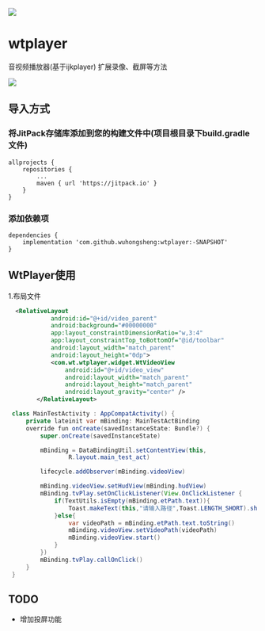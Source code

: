 [![](https://www.jitpack.io/v/wuhongsheng/wtplayer.svg)](https://www.jitpack.io/#wuhongsheng/wtplayer)
# wtplayer
音视频播放器(基于ijkplayer)
扩展录像、截屏等方法

![](https://github.com/wuhongsheng/wtplayer/blob/master/record.gif)


## 导入方式
### 将JitPack存储库添加到您的构建文件中(项目根目录下build.gradle文件)
```
allprojects {
    repositories {
        ...
        maven { url 'https://jitpack.io' }
    }
}
```

### 添加依赖项

```
dependencies {
    implementation 'com.github.wuhongsheng:wtplayer:-SNAPSHOT'
}
```

## WtPlayer使用

1.布局文件
```xml
  <RelativeLayout
            android:id="@+id/video_parent"
            android:background="#00000000"
            app:layout_constraintDimensionRatio="w,3:4"
            app:layout_constraintTop_toBottomOf="@id/toolbar"
            android:layout_width="match_parent"
            android:layout_height="0dp">
            <com.wt.wtplayer.widget.WtVideoView
                android:id="@+id/video_view"
                android:layout_width="match_parent"
                android:layout_height="match_parent"
                android:layout_gravity="center" />
        </RelativeLayout>
```

```java
 class MainTestActivity : AppCompatActivity() {
     private lateinit var mBinding: MainTestActBinding
     override fun onCreate(savedInstanceState: Bundle?) {
         super.onCreate(savedInstanceState)

         mBinding = DataBindingUtil.setContentView(this,
                 R.layout.main_test_act)

         lifecycle.addObserver(mBinding.videoView)

         mBinding.videoView.setHudView(mBinding.hudView)
         mBinding.tvPlay.setOnClickListener(View.OnClickListener {
             if(TextUtils.isEmpty(mBinding.etPath.text)){
                 Toast.makeText(this,"请输入路径",Toast.LENGTH_SHORT).show()
             }else{
                 var videoPath = mBinding.etPath.text.toString()
                 mBinding.videoView.setVideoPath(videoPath)
                 mBinding.videoView.start()
             }
         })
         mBinding.tvPlay.callOnClick()
     }
 }
```


## TODO
* 增加投屏功能
